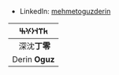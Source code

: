- LinkedIn: [mehmetoguzderin](https://linkedin.com/in/mehmetoguzderin)

| 𐱅𐰼𐰭**𐰆𐰍𐰕** |
|:-:|
| 深沈**丁零** |
| Derin **Oguz** |
